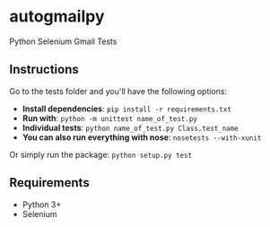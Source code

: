 # autogmailpy
Python Selenium Gmail Tests

## Instructions
Go to the tests folder and you'll have the following options:
- **Install dependencies**: `pip install -r requirements.txt`
- **Run with**: `python -m unittest name_of_test.py`
- **Individual tests**: `python name_of_test.py Class.test_name`
- **You can also run everything with nose**: `nosetests --with-xunit`

Or simply run the package: `python setup.py test`

## Requirements

- Python 3+
- Selenium
